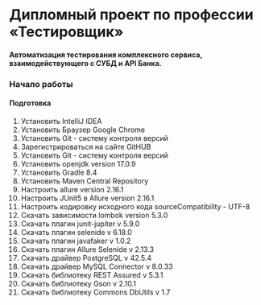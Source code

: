 <h1> Дипломный проект по профессии «Тестировщик» </h1>
<h4> Aвтоматизация тестирования комплексного сервиса, взаимодействующего с СУБД и API Банка.</h4>
<h3> Начало работы </h3>
<h4> Подготовка </h4>
<ol>
<li> Установить IntelliJ IDEA </li>
<li> Установить Браузер Google Chrome </li>
<li> Установить Git - систему контроля версий </li>
<li> Зарегистрироваться на сайте GitHUB </li>
<li> Установить Git - систему контроля версий </li>
<li> Установить openjdk version 17.0.9 </li>
<li> Установить Gradle  8.4 </li>
<li> Установить Maven Central Repository </li>
<li> Настроить allure version 2.16.1 </li>
<li> Настроить JUnit5 в Allure version 2.16.1 </li>
<li> Настроить кодировку исходного кода sourceCompatibility - UTF-8 </li>
<li> Скачать зависимости lombok version 5.3.0 </li>
<li> Скачать плагин junit-jupiter v 5.9.0 </li>
<li> Скачать плагин selenide v 6.18.0 </li>
<li> Скачать плагин javafaker v 1.0.2 </li>
<li> Скачать плагин Allure Selenide  v 2.13.3 </li>
<li> Скачать драйвер PostgreSQL  v 42.5.4 </li>
<li> Скачать драйвер MySQL Connector v 8.0.33</li>
<li> Скачать библиотеку REST Assured   v 5.3.1 </li>
<li> Скачать библиотеку Gson v 2.10.1 </li>
<li> Скачать библиотеку Commons DbUtils  v 1.7 </li>
</ol>